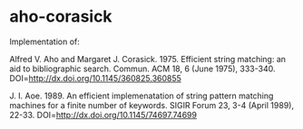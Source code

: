# aho-corasick

Implementation of:

Alfred V. Aho and Margaret J. Corasick. 1975.
Efficient string matching: an aid to bibliographic search.
Commun. ACM 18, 6 (June 1975), 333-340.
DOI=http://dx.doi.org/10.1145/360825.360855

J. I. Aoe. 1989.
An efficient implemenatation of string pattern matching machines
for a finite number of keywords.
SIGIR Forum 23, 3-4 (April 1989), 22-33.
DOI=http://dx.doi.org/10.1145/74697.74699

